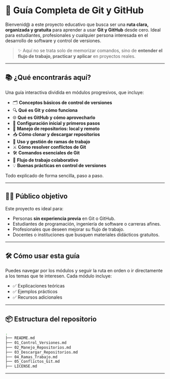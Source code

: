 # 🚀 Guía Completa de Git y GitHub

Bienvenid@ a este proyecto educativo que busca ser una **ruta clara, organizada y gratuita** para aprender a usar **Git y GitHub** desde cero.
Ideal para estudiantes, profesionales y cualquier persona interesada en el desarrollo de software y control de versiones.

> ✨ Aquí no se trata solo de memorizar comandos, sino de **entender el flujo de trabajo, practicar y aplicar** en proyectos reales.

---

## 📚 ¿Qué encontrarás aquí?

Una guía interactiva dividida en módulos progresivos, que incluye:

* 🗂️ **Conceptos básicos de control de versiones**
* 🔍 **Qué es Git y cómo funciona**
* 🌐 **Qué es GitHub y cómo aprovecharlo**
* 🚀 **Configuración inicial y primeros pasos**
* 🔄 **Manejo de repositorios: local y remoto**
* 📥 **Cómo clonar y descargar repositorios**
* 🌱 **Uso y gestión de ramas de trabajo**
* ⚔️ **Cómo resolver conflictos de Git**
* 🛠️ **Comandos esenciales de Git**
* 👥 **Flujo de trabajo colaborativo**
* 💡 **Buenas prácticas en control de versiones**

Todo explicado de forma sencilla, paso a paso.

---

## 👩‍💻 Público objetivo

Este proyecto es ideal para:

* Personas **sin experiencia previa** en Git o GitHub.
* Estudiantes de programación, ingeniería de software o carreras afines.
* Profesionales que deseen mejorar su flujo de trabajo.
* Docentes o instituciones que busquen materiales didácticos gratuitos.

---

## 🛠️ Cómo usar esta guía

Puedes navegar por los módulos y seguir la ruta en orden o ir directamente a los temas que te interesen.
Cada módulo incluye:

* ✅ Explicaciones teóricas
* ✅ Ejemplos prácticos
* ✅ Recursos adicionales

---

## 📦 Estructura del repositorio

```bash
.
├── README.md
├── 01_Control_Versiones.md
├── 02_Manejo_Repositorios.md
├── 03_Descargar_Repositorios.md
├── 04_Ramas_Trabajo.md
├── 05_Conflictos_Git.md
├── LICENSE.md
```

---